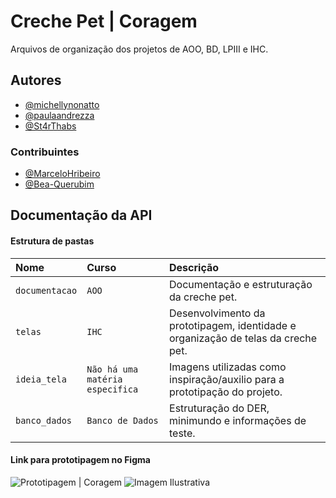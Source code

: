 
# Creche Pet    |   Coragem

Arquivos de organização dos projetos de AOO, BD, LPIII e IHC.




## Autores

- [@michellynonatto](https://github.com/MichellyNonatto)
- [@paulaandrezza](https://github.com/paulaandrezza)
- [@St4rThabs](https://github.com/St4rThabs)


### Contribuintes

- [@MarceloHribeiro](https://github.com/MarceloHribeiro)
- [@Bea-Querubim](https://github.com/Bea-Querubim)
## Documentação da API

#### Estrutura de pastas



| Nome   | Curso       | Descrição                                   |
| :---------- | :--------- | :------------------------------------------ |
| `documentacao`      | `AOO` | Documentação e estruturação da creche pet. |
|`telas`|`IHC`|Desenvolvimento da prototipagem, identidade e organização de telas da creche pet.|
|`ideia_tela`|`Não há uma matéria especifica`|Imagens utilizadas como inspiração/auxilio para a prototipação do projeto.|
|`banco_dados`|`Banco de Dados`|Estruturação do DER, minimundo e informações de teste.|

#### Link para prototipagem no Figma
![Prototipagem | Coragem](https://www.figma.com/file/TAytYy3fJG3AGknbROCWOQ/CrechePetCoragem?type=design&node-id=54495%3A24451&mode=design&t=U9xMXSE8KXvCSpnV-1)
![Imagem Ilustrativa](https://img.freepik.com/fotos-gratis/retrato-de-grupo-de-filhotes-adoraveis_53876-64778.jpg?w=1380&t=st=1695950318~exp=1695950918~hmac=cb42f53775214fc3b46781fb93fc8cc725c2fcf879b844659bf399fa2bb034da)

